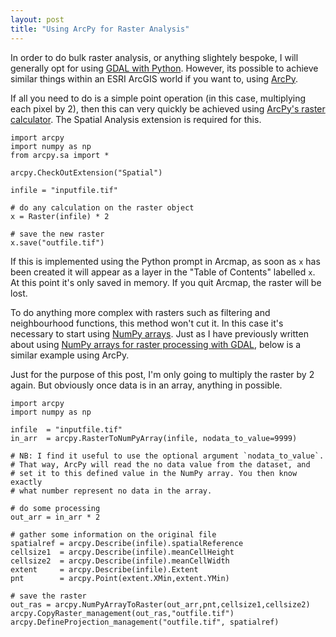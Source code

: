 ```yaml
---
layout: post
title: "Using ArcPy for Raster Analysis"
---
```


In order to do bulk raster analysis, or anything slightely bespoke, I will generally opt for using [GDAL with Python](http://blog.remotesensing.io/2013/03/using-gdal-with-python-basic-intro/). However, its possible to achieve similar things within an ESRI ArcGIS world if you want to, using [ArcPy](http://help.arcgis.com/en/arcgisdesktop/10.0/help/index.html#//000v000000v7000000).

If all you need to do is a simple point operation (in this case, multiplying each pixel by 2), then this can very quickly be achieved using [ArcPy's raster calculator](http://help.arcgis.com/en/arcgisdesktop/10.0/help/index.html#//009z000000z7000000.htm). The Spatial Analysis extension is required for this.

    import arcpy
    import numpy as np
    from arcpy.sa import *

    arcpy.CheckOutExtension("Spatial")

    infile = "inputfile.tif"

    # do any calculation on the raster object
    x = Raster(infile) * 2

    # save the new raster
    x.save("outfile.tif")

If this is implemented using the Python prompt in Arcmap, as soon as `x` has been created it will appear as a layer in the "Table of Contents" labelled `x`. At this point it's only saved in memory. If you quit Arcmap, the raster will be lost.

To do anything more complex with rasters such as filtering and neighbourhood functions, this method won't cut it. In this case it's necessary to start using [NumPy arrays](http://docs.scipy.org/doc/numpy/reference/arrays.html). Just as I have previously written about using [NumPy arrays for raster processing with GDAL](http://blog.remotesensing.io/2013/03/using-gdal-with-python-basic-intro/), below is a similar example using ArcPy. 

Just for the purpose of this post, I'm only going to multiply the raster by 2 again. But obviously once data is in an array, anything in possible.

    import arcpy
    import numpy as np

    infile  = "inputfile.tif"
    in_arr  = arcpy.RasterToNumPyArray(infile, nodata_to_value=9999)

    # NB: I find it useful to use the optional argument `nodata_to_value`. 
    # That way, ArcPy will read the no data value from the dataset, and 
    # set it to this defined value in the NumPy array. You then know exactly 
    # what number represent no data in the array.

    # do some processing
    out_arr = in_arr * 2

    # gather some information on the original file
    spatialref = arcpy.Describe(infile).spatialReference
    cellsize1  = arcpy.Describe(infile).meanCellHeight
    cellsize2  = arcpy.Describe(infile).meanCellWidth
    extent     = arcpy.Describe(infile).Extent
    pnt        = arcpy.Point(extent.XMin,extent.YMin)

    # save the raster
    out_ras = arcpy.NumPyArrayToRaster(out_arr,pnt,cellsize1,cellsize2)
    arcpy.CopyRaster_management(out_ras,"outfile.tif")
    arcpy.DefineProjection_management("outfile.tif", spatialref)
